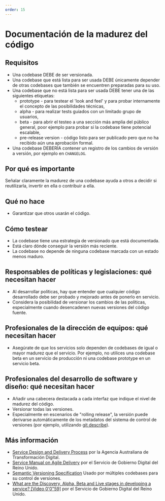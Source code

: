```yaml
---
order: 15
---
```

# Documentación de la madurez del código

## Requisitos

* Una codebase DEBE de ser versionada.
* Una codebase que está lista para ser usada DEBE únicamente depender de otras codebases que también se encuentren preparadas para su uso.
* Una codebase que no está lista para ser usada DEBE tener una de las siguientes etiquetas:
  * prototype - para testear el 'look and feel' y para probar internamente el concepto de las posibilidades técnicas,
  * alpha - para realizar tests guiados con un limitado grupo de usuarios,
  * beta - para abrir el testeo a una sección más amplia del público general, poor ejemplo para probar si la codebase tiene potencial escalable,
  * pre-release version - código listo para ser publicado pero que no ha recibido aún una aprobación formal.
* Una codebase DEBERÍA contener un registro de los cambios de versión a versión, por ejemplo en `CHANGELOG`.

## Por qué es importante

Señalar claramente la madurez de una codebase ayuda a otros a decidir si reutilizarla, invertir en ella o contribuir a ella.

## Qué no hace

* Garantizar que otros usarán el código.

## Cómo testear

* La codebase tiene una estrategia de versionado que está documentada.
* Está claro dónde conseguir la versión más reciente.
* La codebase no depende de ninguna codebase marcada con un estado menos maduro.

## Responsables de políticas y legislaciones: qué necesitan hacer

* Al desarrollar políticas, hay que entender que cualquier código desarrollado debe ser probado y mejorado antes de ponerlo en servicio.
* Considera la posibilidad de versionar los cambios de las políticas, especialmente cuando desencadenen nuevas versiones del código fuente.

## Profesionales de la dirección de equipos: qué necesitan hacer

* Asegúrate de que los servicios solo dependen de codebases de igual o mayor madurez que el servicio. Por ejemplo, no utilices una codebase beta en un servicio de producción ni una codebase prototype en un servicio beta.

## Profesionales del desarrollo de software y diseño: qué necesitan hacer

* Añadir una cabecera destacada a cada interfaz que indique el nivel de madurez del código.
* Versionar todas las versiones.
* Especialmente en escenarios de "rolling release", la versión puede derivarse automáticamente de los metadatos del sistema de control de versiones (por ejemplo, utilizando [git describe](https://git-scm.com/docs/git-describe)).

## Más información

* [Service Design and Delivery Process](https://guides.service.gov.au/topics/service-design-delivery-process/) por la Agencia Australiana de Transformación Digital.
* [Service Manual on Agile Delivery](https://www.gov.uk/service-manual/agile-delivery) por el Servicio de Gobierno Digital del Reino Unido.
* [Semantic Versioning Specification](https://semver.org/) Usado por múltiples codebases para su control de versiones.
* [What are the Discovery, Alpha, Beta and Live stages in developing a service? [Video 0'0"59]](https://www.youtube.com/watch?v=_cyI7DMhgYc) por el Servicio de Gobierno Digital del Reino Unido.
